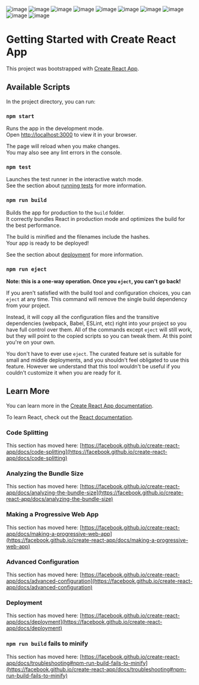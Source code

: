 ![image](https://github.com/user-attachments/assets/da2a7bd0-3e22-4eb1-8623-c5de0ca48859)
![image](https://github.com/user-attachments/assets/1e446bf8-5992-4a98-8b92-c771811baab0)
![image](https://github.com/user-attachments/assets/9e2d8668-a506-48bb-9c0b-d399ba8b1fae)
![image](https://github.com/user-attachments/assets/60c5154f-3086-4c79-9574-891f29c44c00)
![image](https://github.com/user-attachments/assets/651e7ed9-7755-47c9-ada7-b02fd8df4273)
![image](https://github.com/user-attachments/assets/dab449a0-5e94-4113-a8c1-4eccbd053bd9)
![image](https://github.com/user-attachments/assets/7cdccd97-c3d9-4869-abee-622a86f2d461)
![image](https://github.com/user-attachments/assets/b2c731f3-30c5-477b-856f-79fd09290c7e)
![image](https://github.com/user-attachments/assets/d54257ef-86b1-4665-8a7d-050c559f4769)
![image](https://github.com/user-attachments/assets/d4fa8015-8ad8-40f8-a83f-14ada1064668)

# Getting Started with Create React App

This project was bootstrapped with [Create React App](https://github.com/facebook/create-react-app).

## Available Scripts

In the project directory, you can run:

### `npm start`

Runs the app in the development mode.\
Open [http://localhost:3000](http://localhost:3000) to view it in your browser.

The page will reload when you make changes.\
You may also see any lint errors in the console.

### `npm test`

Launches the test runner in the interactive watch mode.\
See the section about [running tests](https://facebook.github.io/create-react-app/docs/running-tests) for more information.

### `npm run build`

Builds the app for production to the `build` folder.\
It correctly bundles React in production mode and optimizes the build for the best performance.

The build is minified and the filenames include the hashes.\
Your app is ready to be deployed!

See the section about [deployment](https://facebook.github.io/create-react-app/docs/deployment) for more information.

### `npm run eject`

**Note: this is a one-way operation. Once you `eject`, you can't go back!**

If you aren't satisfied with the build tool and configuration choices, you can `eject` at any time. This command will remove the single build dependency from your project.

Instead, it will copy all the configuration files and the transitive dependencies (webpack, Babel, ESLint, etc) right into your project so you have full control over them. All of the commands except `eject` will still work, but they will point to the copied scripts so you can tweak them. At this point you're on your own.

You don't have to ever use `eject`. The curated feature set is suitable for small and middle deployments, and you shouldn't feel obligated to use this feature. However we understand that this tool wouldn't be useful if you couldn't customize it when you are ready for it.

## Learn More

You can learn more in the [Create React App documentation](https://facebook.github.io/create-react-app/docs/getting-started).

To learn React, check out the [React documentation](https://reactjs.org/).

### Code Splitting

This section has moved here: [https://facebook.github.io/create-react-app/docs/code-splitting](https://facebook.github.io/create-react-app/docs/code-splitting)

### Analyzing the Bundle Size

This section has moved here: [https://facebook.github.io/create-react-app/docs/analyzing-the-bundle-size](https://facebook.github.io/create-react-app/docs/analyzing-the-bundle-size)

### Making a Progressive Web App

This section has moved here: [https://facebook.github.io/create-react-app/docs/making-a-progressive-web-app](https://facebook.github.io/create-react-app/docs/making-a-progressive-web-app)

### Advanced Configuration

This section has moved here: [https://facebook.github.io/create-react-app/docs/advanced-configuration](https://facebook.github.io/create-react-app/docs/advanced-configuration)

### Deployment

This section has moved here: [https://facebook.github.io/create-react-app/docs/deployment](https://facebook.github.io/create-react-app/docs/deployment)

### `npm run build` fails to minify

This section has moved here: [https://facebook.github.io/create-react-app/docs/troubleshooting#npm-run-build-fails-to-minify](https://facebook.github.io/create-react-app/docs/troubleshooting#npm-run-build-fails-to-minify)
